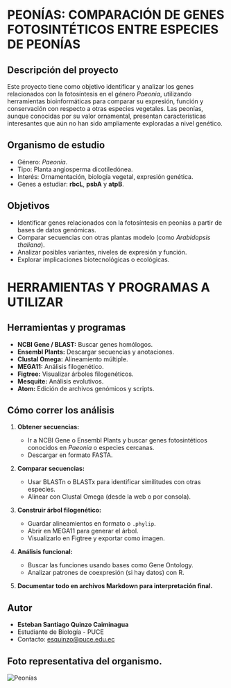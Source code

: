 # PEONÍAS: COMPARACIÓN DE GENES FOTOSINTÉTICOS ENTRE ESPECIES DE PEONÍAS

## Descripción del proyecto
Este proyecto tiene como objetivo identificar y analizar los genes relacionados con la fotosíntesis en el género *Paeonia*, utilizando herramientas bioinformáticas para comparar su expresión, función y conservación con respecto a otras especies vegetales. Las peonías, aunque conocidas por su valor ornamental, presentan características interesantes que aún no han sido ampliamente exploradas a nivel genético.

## Organismo de estudio
- Género: *Paeonia*.
- Tipo: Planta angiosperma dicotiledónea.
- Interés: Ornamentación, biología vegetal, expresión genética.
- Genes a estudiar: **rbcL**, **psbA** y **atpB**.

## Objetivos
- Identificar genes relacionados con la fotosíntesis en peonías a partir de bases de datos genómicas.
- Comparar secuencias con otras plantas modelo (como *Arabidopsis thaliana*).
- Analizar posibles variantes, niveles de expresión y función.
- Explorar implicaciones biotecnológicas o ecológicas.

# HERRAMIENTAS Y PROGRAMAS A UTILIZAR

## Herramientas y programas
- **NCBI Gene / BLAST:** Buscar genes homólogos.
- **Ensembl Plants:** Descargar secuencias y anotaciones.
- **Clustal Omega:** Alineamiento múltiple.
- **MEGA11:** Análisis filogenético.
- **Figtree:** Visualizar árboles filogenéticos.
- **Mesquite:** Análisis evolutivos.
- **Atom:** Edición de archivos genómicos y scripts. 

## Cómo correr los análisis
1. **Obtener secuencias:**
   - Ir a NCBI Gene o Ensembl Plants y buscar genes fotosintéticos conocidos en *Paeonia* o especies cercanas.
   - Descargar en formato FASTA.

2. **Comparar secuencias:**
   - Usar BLASTn o BLASTx para identificar similitudes con otras especies.
   - Alinear con Clustal Omega (desde la web o por consola).

3. **Construir árbol filogenético:**
   - Guardar alineamientos en formato o `.phylip`.
   - Abrir en MEGA11 para generar el árbol.
   - Visualizarlo en Figtree y exportar como imagen.

4. **Análisis funcional:**
   - Buscar las funciones usando bases como Gene Ontology.
   - Analizar patrones de coexpresión (si hay datos) con R.

5. **Documentar todo en archivos Markdown para interpretación final.**

## Autor
- **Esteban Santiago Quinzo Caiminagua**
- Estudiante de Biología - PUCE
- Contacto: esquinzo@puce.edu.ec

## Foto representativa del organismo.
![Peonías](https://www.whiteflowerfarm.com/mas_assets/cache/image/a/1/d/d/41437.Jpg)
